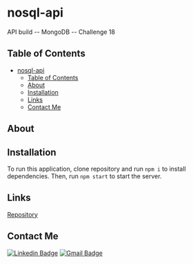 # nosql-api

API build -- MongoDB -- Challenge 18

## Table of Contents

- [nosql-api](#nosql-api)
  - [Table of Contents](#table-of-contents)
  - [About](#about)
  - [Installation](#installation)
  - [Links](#links)
  - [Contact Me](#contact-me)

## About

## Installation

To run this application, clone repository and run `npm i` to install dependencies. Then, run `npm start` to start the server.

## Links

[Repository](https://github.com/nrenner0211/nosql-api)

## Contact Me

[![Linkedin Badge](https://img.shields.io/badge/-nrenner0211-blue?style=flat-square&logo=Linkedin&logoColor=white&link=https://www.linkedin.com/in/nicolette-renner/)](https://www.linkedin.com/in/nicolette-renner/)
[![Gmail Badge](https://img.shields.io/badge/-nrenner0211@gmail.com-c14438?style=flat-square&logo=Gmail&logoColor=white&link=mailto:nrenner0211@gmail.com)](mailto:nrenner0211@gmail.com)
